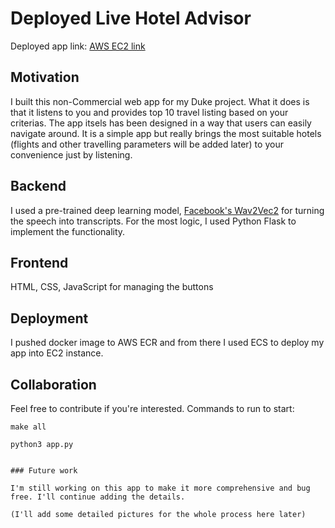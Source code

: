 # Deployed Live Hotel Advisor

Deployed app link: [AWS EC2 link](http://ec2-34-226-190-87.compute-1.amazonaws.com/)

## Motivation
I built this non-Commercial web app for my Duke project. What it  does is that it listens to you and provides top 10 travel listing based on your criterias. The app itsels has been designed in a way that users can easily navigate around. It is a simple app but really brings the most suitable hotels (flights and other travelling parameters will be added later) to your convenience just by listening. 

## Backend

I used a pre-trained deep learning model, [Facebook's Wav2Vec2](https://huggingface.co/facebook/wav2vec2-base-960h) for turning the speech into transcripts. For the most logic, I used Python Flask to implement the functionality.

## Frontend 

HTML, CSS, JavaScript for managing the buttons

## Deployment

I pushed docker image to AWS ECR  and from there I used ECS to deploy my app into EC2 instance. 

## Collaboration

Feel free to contribute if you're interested. Commands to run to start:

```
make all
```
```
python3 app.py


### Future work

I'm still working on this app to make it more comprehensive and bug free. I'll continue adding the details.

(I'll add some detailed pictures for the whole process here later)
